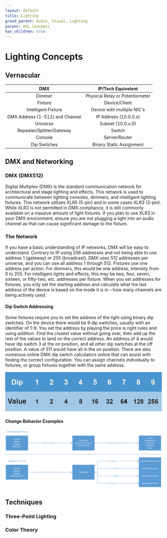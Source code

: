 ```yaml
---
layout: default
title: Lighting
grand_parent: Audio, Visual, Lighting
parent: AVL Concepts
has_children: true
---
```

# Lighting Concepts

## Vernacular

| DMX | IP/Tech Equivelent |
| :---: | :---: |
| Dimmer | Physical Relay or Potentiometer |
| Fixture | Device/Client |
| Intelligent Fixture | Device with multiple NIC's |
| DMX Address \(1-512\) and Channel | IP Address \(10.0.0.x\) |
| Universe | Subnet \(10.0.x.0\) |
| Repeater/Splitter/Gateway | Switch |
| Console | Server/Router |
| Dip Switches | Binary Static Assignment |


## DMX and Networking

### DMX \(DMX512\)

Digital Multiplex \(DMX\) is the standard communication network for architectural and stage lighting and effects. This network is used to communicate between lighting consoles, dimmers, and intelligent lighting fixtures. This network utilizes XLR5 \(5-pin\) and in some cases XLR3 \(3-pin\). While XLR3 is not permitted in DMX compliance, it is still commonly available on a massive amount of light fixtures. If you plan to use XLR3 in your DMX environment, ensure you are not plugging a light into an audio channel as that can cause significant damage to the fixture.

### The Network

If you have a basic understanding of IP networks, DMX will be easy to understand. Contrary to IP using 256 addresses and not being able to use address 1 \(gateway\) or 255 \(broadcast\), DMX uses 512 addresses per universe, and you can use all address 1 through 512. Fixtures use one address per action. For dimmers, this would be one address, intensity from 0 to 255. For intelligent lights and effects, this may be two, four, seven, sixteen, or fifty-two, etc. addresses per fixture. When you set addresses for fixtures, you only set the starting address and calculate what the last address of the device is based on the mode it is in – how many channels are being actively used.

#### Dip Switch Addressing

Some fixtures require you to set the address of the light using binary dip switches. On the device there would be 9 dip switches, usually with an identifier of 1-9. You set the address by playing the price is right rules and using addition. Find the closest value without going over, then add up the rest of the values to land on the correct address. An address of 4 would have dip switch 3 at the on position, and all other dip switches at the off position. A value of 511 would have all in the on position. There are also numerous online DMX dip switch calculators online that can assist with finding the correct configuration. You can assign channels individually to fixtures, or group fixtures together with the same address.

![](/assets/avl-dip.jpg)

#### Change Behavior Examples

![](/assets/avl-dmx-change.png)


## Techniques

### Three-Point Lighting

### Color Theory
